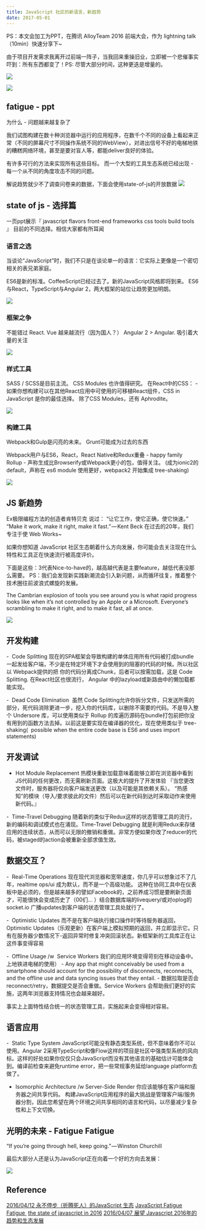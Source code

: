 ```yaml
---
title: JavaScript 社区的新语言，新趋势
date: 2017-05-01
---
```




PS：本文会加工为PPT，在腾讯 AlloyTeam 2016 前端大会，作为 lightning talk（10min）快速分享下~

由于项目开发需求我离开过前端一阵子，当我回来重操旧业，立即被一个悲催事实吓到：所有东西都变了！PS: 尽管大部分时间，这种更迭是增量的。

![](media/14767571819005.png)

![](media/14767571923640.png)


## fatigue - ppt
为什么 - 问题越来越复杂了

我们试图构建在数十种浏览器中运行的应用程序，在数千个不同的设备上看起来正常（不同的屏幕尺寸不同操作系统不同的WebView），对进出信号不好的电梯地铁的糟糕网络环境，甚至是要对盲人等，都能deliver良好的体验。

有许多可行的方法来实现所有这些目标。 而一个大型的工具生态系统已经出现 - 每一个从不同的角度攻击不同的问题。

解说趋势就少不了调查问卷来的数据，下面会使用state-of-js的开放数据
![](media/14767572000291.png)




## state of js - 选择篇
一页ppt展示『
javascript flavors
front-end frameworks
css tools
build tools
』 目前的不同选择。相信大家都有所耳闻


### 语言之选
当谈论“JavaScript”时，我们不只是在谈论单一的语言：它实际上更像是一个密切相关的表兄弟家庭。

ES6是新的标准。CoffeeScript已经过去了。新的JavaScript风格即将到来。
ES6与React，TypeScript与Angular 2，两大框架的站位让趋势更加明朗。

![](media/14767572092927.png)


### 框架之争
不能错过 React.
Vue 越来越流行（因为国人？）
Angular 2 > Angular. 吸引着大量的关注

![](media/14767572153009.png)



### 样式工具
SASS / SCSS是目前主流。
CSS Modules 也许值得研究。
在React中的CSS： - 如果你想构建可以在其他React应用中可使用的可移植React组件，CSS in JavaScript 是你的最佳选择。 除了CSS Modules，还有 Aphrodite。

![](media/14767572217093.png)



### 构建工具
Webpack和Gulp是闪亮的未来。
Grunt可能成为过去的东西

Webpack用户与ES6，React，React Native和Redux重叠 - happy family
Rollup - 声称生成比Browserify或Webpack更小的包，值得关注。 (成为ionic2的default，声称在 es6 module 使用更好，webpack2 开始集成 tree-shaking)

![](media/14767572283416.png)



## JS 新趋势

Ex极限编程方法的创造者肯特贝克 说过：
“让它工作，使它正确，使它快速。”  
“Make it work, make it right, make it fast.” — Kent Beck
在过去的20年，我们专注于使 Web Works~

如果你想知道 JavaScript 社区生态朝着什么方向发展，你可能会去关注现在什么特性和工具正在快速流行被高度评价。


下面是这些：3代表Nice-to-have的，越高越代表是主要feature，越低代表没那么需要。
PS：我们会发现新实践新潮流会引入新问题，从而循环往复，推着整个技术圈往前波浪式螺旋的发展。


The Cambrian explosion of tools you see around you is what rapid progress looks like when it’s not controlled by an Apple or a Microsoft.
Everyone’s scrambling to make it right, and to make it fast, all at once.

![](media/14767572437168.png)


## 开发构建

-  Code Splitting
现在的SPA框架会导致构建的单体应用所有代码被打成bundle一起发给客户端，不少是在特定环境下才会使用到的阻塞的代码的时候。所以社区以 Webpack提供的把 你的代码分离成Chunk，后者可以按需加载，这是 Code Splitting. 在React社区也很流行， Angular 中的lazyload或新路由中的懒加载都能实现。

-  Dead Code Elimination 
虽然 Code Splitting允许你拆分文件，只发送所需的部分，死代码消除更进一步，挖入你的代码库，以删除不需要的代码。不是导入整个 Undersore 库，可以使用类似于 Rollup 的库遍历源码在bundle打包前把你没有用到的函数方法去掉。以前这是要实现在编译器的优化，现在使用类似于 tree-shaking(  possible when the entire code base is ES6 and uses import statements)


## 开发调试

- Hot Module Replacement
热模块重新加载意味着能够立即在浏览器中看到JS代码的任何更改，而无需刷新页面。这极大的提升了开发体验
『当您更改文件时，服务器将仅向客户端发送更改（以及可能是其依赖关系）。 “热感知”的模块（导入/要求彼此的文件）然后可以在新代码到达时采取动作来使用新代码。』

-  Time-Travel Debugging
随着新的类似于Redux这样的状态管理工具的流行，新的编码和调试模式也在涌现。Time-Travel Debugging 就是利用Redux来存储应用的连续状态，从而可以无限的撤销和重做。非常方便如果你改了reducer的代码，被staged的action会被重新全部求值生效。


## 数据交互？

-  Real-Time Operations
现在现代浏览器和宽带速度，你几乎可以想象过不了几年，realtime ops/ui 成为默认，而不是一个高级功能。
这种在协同工具中在仪表板中是必须的，但是越来越多的譬如Facebook的，之前养成习惯是要刷新页面才，可能很快会变成历史了（00们... ）结合数据库端的livequery/或对oplog的socket.io 广播updates到客户端的状态管理工具处就行了。

-  Optimistic Updates
而不是在客户端执行接口操作时等待服务器返回，Optimistic Updates（乐观更新）在客户端上模拟预期的返回，并立即显示它。只有在服务器少数情况下-返回异常时修复冲突回滚状态。新框架新的工具库正在让这件事变得容易

-  Offline Usage /w  Service Workers
我们的应用环境变得苛刻在移动设备中。 上地铁进电梯的使用） - Any app that might conceivably be used from a smartphone should account for the possibility of disconnects, reconnects, and the offline use and data syncing issues that they entail. - 数据拉取是否会reconnect/retry，数据提交是否会重做。Service Workers 会帮助我们更好的实施，这两年浏览器支持情况也会越来越好。

事实上上面特性结合统一的状态管理工具，实施起来会变得相对容易。


## 语言应用

-  Static Type System
JavaScript可能没有静态类型系统，但不意味着你不可以使用。Angular 2采用TypeScript和像Flow这样的项目是社区中强类型系统的风向标。这样的好处如果你仅仅只会JavaScript而没有其他语言的基础估计可能体会到。编译前检查来避免runtime error，把一些常规事务延给language platform去做了。

- Isomorphic Architecture /w Server-Side Render
你应该能够在客户端和服务器之间共享代码。
构建JavaScript应用程序的最大挑战是管理客户端/服务器分割，因此您希望在两个环境之间共享相同的语言和代码，以尽量减少复杂性和上下文切换。


## 光明的未来 - Fatigue Fatigue 

“If you’re going through hell, keep going.” — Winston Churchill

最后大部分人还是认为JavaScript正在向着一个好的方向去发展：

![](media/14767572934002.jpg)


## Reference

[2016/04/12 永不停步（折腾死人）的JavaScript 生态](https://github.com/gaohailang/blog/issues/17)
[JavaScript Fatigue Fatigue ](https://medium.freecodecamp.com/javascript-fatigue-fatigue-66ffb619f6ce#.urjlv2vyz)
[the state of javascript in 2016](http://stateofjs.com/)
[2016/04/07 展望 Javascript 2016年的趋势和生态发展](https://github.com/gaohailang/blog/issues/12)
